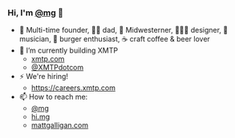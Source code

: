 ### Hi, I'm [@mg](https://twitter.com/mg) 👋

- 🚀 Multi-time founder, 👦🏼 dad, 🌽 Midwesterner, 👨🏼‍🎨 designer, 🎸 musician, 🍔 burger enthusiast, ☕️ craft coffee & beer lover
- 🔭 I’m currently building XMTP
  - [xmtp.com](https://xmtp.com)
  - [@XMTPdotcom](https://twitter.com/xmtp)
- ⚡️ We're hiring!
  - https://careers.xmtp.com
- 📫 How to reach me:
  - [@mg](https://twitter.com/mg)
  - [hi.mg](https://hi..mg)
  - [mattgalligan.com](https://mattgalligan.com)
